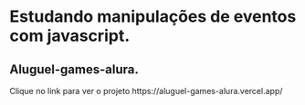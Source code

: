 <h1>Estudando manipulações de eventos com javascript.</h1>

<h2>Aluguel-games-alura.</h2>

<p>Clique no link para ver o projeto  https://aluguel-games-alura.vercel.app/</p>
